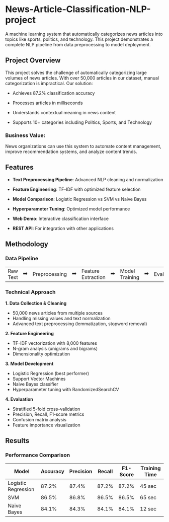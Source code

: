# News-Article-Classification-NLP-project
A machine learning system that automatically categorizes news articles into topics like sports, politics, and technology. This project demonstrates a complete NLP pipeline from data preprocessing to model deployment.

## Project Overview
This project solves the challenge of automatically categorizing large volumes of news articles. With over 50,000 articles in our dataset, manual categorization is impractical. Our solution:

- Achieves 87.2% classification accuracy

- Processes articles in milliseconds

- Understands contextual meaning in news content

- Supports 10+ categories including Politics, Sports, and Technology

### Business Value: 
News organizations can use this system to automate content management, improve recommendation systems, and analyze content trends.

## Features
- **Text Preprocessing Pipeline**: Advanced NLP cleaning and normalization

- **Feature Engineering**: TF-IDF with optimized feature selection

- **Model Comparison**: Logistic Regression vs SVM vs Naive Bayes

- **Hyperparameter Tuning**: Optimized model performance

- **Web Demo**: Interactive classification interface

- **REST API**: For integration with other applications


## Methodology
### Data Pipeline
|          |    |               |    |                    |    |                 |    |             |    |            |
|----------|----|---------------|----|--------------------|----|-----------------|----|-------------|----|------------|
|Raw Text  |➡️  |Preprocessing  |➡️|Feature Extraction  |➡️|Model Training   |➡️|Evaluation   |➡️|Deployment  |

### Technical Approach
**1. Data Collection & Cleaning**
- 50,000 news articles from multiple sources
- Handling missing values and text normalization
- Advanced text preprocessing (lemmatization, stopword removal)

**2. Feature Engineering**
- TF-IDF vectorization with 8,000 features
- N-gram analysis (unigrams and bigrams)
- Dimensionality optimization

**3. Model Development**
- Logistic Regression (best performer)
- Support Vector Machines
- Naive Bayes classifier
- Hyperparameter tuning with RandomizedSearchCV

**4. Evaluation**
- Stratified 5-fold cross-validation
- Precision, Recall, F1-score metrics
- Confusion matrix analysis
- Feature importance visualization

## Results
### Performance Comparison
|**Model**	           |**Accuracy** 	|**Precision** 	|**Recall** 	|**F1-Score**  	|**Training Time**|
|----------------------|--------------|---------------|-------------|---------------|-----------------|
|Logistic Regression	 |    87.2%	    |    87.4%	    |      87.2%	|       87.2%	  |        45 sec   |
|SVM	                 |    86.5%	    |    86.8%	    |      86.5%	|       86.5%	  |        65 sec   |
|Naive Bayes	         |    84.1%	    |    84.3%	    |      84.1%	|       84.1%	  |        12 sec   |
